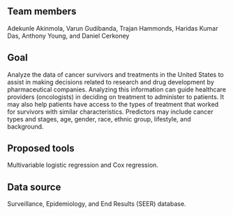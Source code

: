 ## Team members

Adekunle Akinmola, Varun Gudibanda, Trajan Hammonds, Haridas Kumar Das, Anthony Young, and Daniel Cerkoney

## Goal

Analyze the data of cancer survivors and treatments in the United States to assist in making decisions related to research and drug development by pharmaceutical companies.
Analyzing this information can guide healthcare providers (oncologists) in deciding on treatment to administer to patients.
It may also help patients have access to the types of treatment that worked for survivors with similar characteristics.
Predictors may include cancer types and stages, age, gender, race, ethnic group, lifestyle, and background.

## Proposed tools

Multivariable logistic regression and Cox regression.

## Data source

Surveillance, Epidemiology, and End Results (SEER) database.
